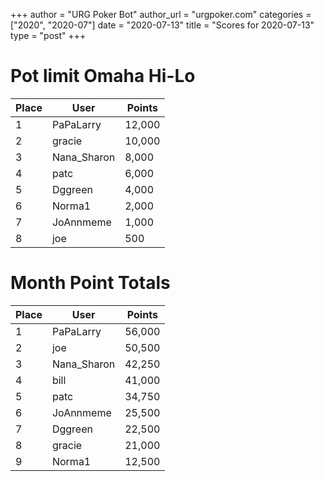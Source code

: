 +++
author = "URG Poker Bot"
author_url = "urgpoker.com"
categories = ["2020", "2020-07"]
date = "2020-07-13"
title = "Scores for 2020-07-13"
type = "post"
+++
# Pot limit Omaha Hi-Lo

| Place | User | Points |
|-------|------|--------|
| 1 | PaPaLarry | 12,000 |
| 2 | gracie | 10,000 |
| 3 | Nana_Sharon | 8,000 |
| 4 | patc | 6,000 |
| 5 | Dggreen | 4,000 |
| 6 | Norma1 | 2,000 |
| 7 | JoAnnmeme | 1,000 |
| 8 | joe | 500 |

# Month Point Totals

| Place | User | Points |
|-------|------|--------|
| 1 | PaPaLarry | 56,000 |
| 2 | joe | 50,500 |
| 3 | Nana_Sharon | 42,250 |
| 4 | bill | 41,000 |
| 5 | patc | 34,750 |
| 6 | JoAnnmeme | 25,500 |
| 7 | Dggreen | 22,500 |
| 8 | gracie | 21,000 |
| 9 | Norma1 | 12,500 |
